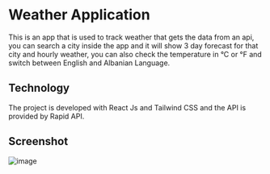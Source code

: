 
# Weather Application

This is an app that is used to track weather that gets the data from an api,  
you can search a city inside the app and it will show 3 day forecast for that city and hourly weather, you can also check the temperature in °C or °F and switch between English and Albanian Language.




## Technology

The project is developed with React Js and Tailwind CSS and the API is provided by Rapid API.


## Screenshot

![image](https://user-images.githubusercontent.com/61939302/202801770-bac835de-9355-449e-98c7-b24c102ba5f1.png)

